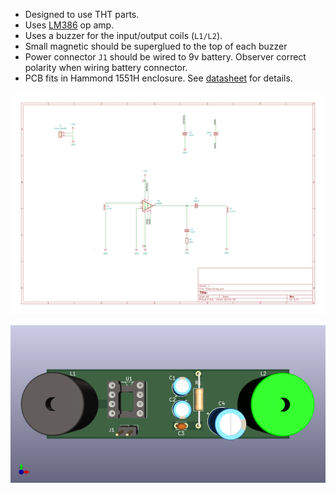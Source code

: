 - Designed to use THT parts. 
- Uses [LM386](datasheets/lm386.pdf) op amp.
- Uses a buzzer for the input/output coils (`L1/L2`).
- Small magnetic should be superglued to the top of each buzzer
- Power connector `J1` should be wired to 9v battery. Observer correct polarity when wiring battery connector.
- PCB fits in Hammond 1551H enclosure. See [datasheet](datasheets/1551H.pdf) for details.

![](docs/Ebow.svg)

![](docs/Ebow.png)
